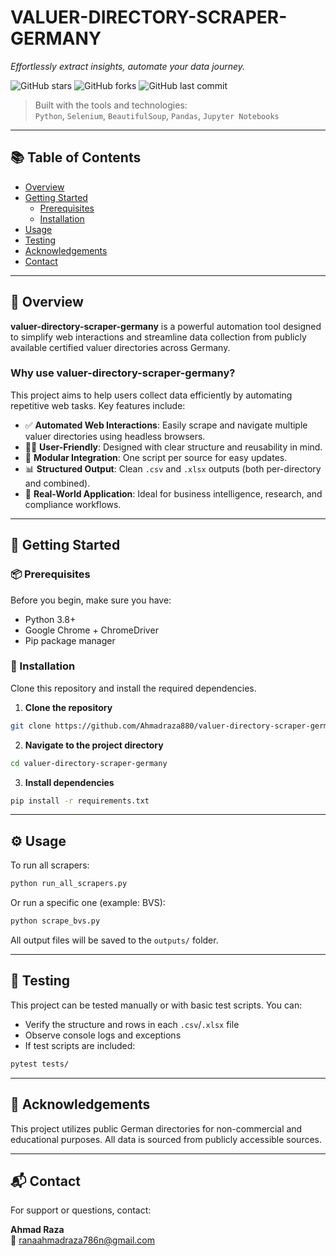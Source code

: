 # VALUER-DIRECTORY-SCRAPER-GERMANY

_Effortlessly extract insights, automate your data journey._

![GitHub stars](https://img.shields.io/github/stars/Ahmadraza880/valuer-directory-scraper-germany?style=flat-square)
![GitHub forks](https://img.shields.io/github/forks/Ahmadraza880/valuer-directory-scraper-germany?style=social)
![GitHub last commit](https://img.shields.io/github/last-commit/Ahmadraza880/valuer-directory-scraper-germany?style=flat)

> Built with the tools and technologies:  
> `Python`, `Selenium`, `BeautifulSoup`, `Pandas`, `Jupyter Notebooks`

---

## 📚 Table of Contents

- [Overview](#-overview)
- [Getting Started](#-getting-started)
  - [Prerequisites](#-prerequisites)
  - [Installation](#-installation)
- [Usage](#-usage)
- [Testing](#-testing)
- [Acknowledgements](#-acknowledgements)
- [Contact](#-contact)

---

## 🧠 Overview

**valuer-directory-scraper-germany** is a powerful automation tool designed to simplify web interactions and streamline data collection from publicly available certified valuer directories across Germany.

### Why use valuer-directory-scraper-germany?

This project aims to help users collect data efficiently by automating repetitive web tasks. Key features include:

- ✅ **Automated Web Interactions**: Easily scrape and navigate multiple valuer directories using headless browsers.
- 🧑‍💻 **User-Friendly**: Designed with clear structure and reusability in mind.
- 🔌 **Modular Integration**: One script per source for easy updates.
- 📊 **Structured Output**: Clean `.csv` and `.xlsx` outputs (both per-directory and combined).
- 🚀 **Real-World Application**: Ideal for business intelligence, research, and compliance workflows.

---

## 🚀 Getting Started

### 📦 Prerequisites

Before you begin, make sure you have:

- Python 3.8+
- Google Chrome + ChromeDriver
- Pip package manager

### 🔧 Installation

Clone this repository and install the required dependencies.

1. **Clone the repository**

```bash
git clone https://github.com/Ahmadraza880/valuer-directory-scraper-germany.git
```

2. **Navigate to the project directory**

```bash
cd valuer-directory-scraper-germany
```

3. **Install dependencies**

```bash
pip install -r requirements.txt
```

---

## ⚙️ Usage

To run all scrapers:

```bash
python run_all_scrapers.py
```

Or run a specific one (example: BVS):

```bash
python scrape_bvs.py
```

All output files will be saved to the `outputs/` folder.

---

## 🧪 Testing

This project can be tested manually or with basic test scripts. You can:

- Verify the structure and rows in each `.csv`/`.xlsx` file
- Observe console logs and exceptions
- If test scripts are included:

```bash
pytest tests/
```

---

## 🙌 Acknowledgements

This project utilizes public German directories for non-commercial and educational purposes. All data is sourced from publicly accessible sources.

---

## 📬 Contact

For support or questions, contact:

**Ahmad Raza**  
📧 ranaahmadraza786n@gmail.com
